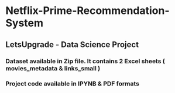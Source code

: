 # Netflix-Prime-Recommendation-System
## LetsUpgrade - Data Science Project 
### Dataset available in Zip file. It contains 2 Excel sheets ( movies_metadata & links_small ) 
### Project code available in IPYNB & PDF formats
 

          
